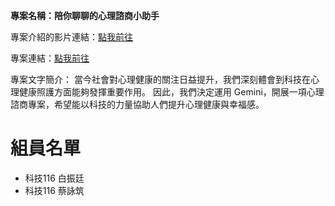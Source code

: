 **專案名稱：陪你聊聊的心理諮商小助手**

專案介紹的影片連結：[點我前往](https://youtu.be/PKvbVE9k86s?si=69DOeXSJBtlHlbdS)

專案連結：[點我前往](https://colab.research.google.com/drive/1bLbmDb3HM1at6V7SZM2kqkfAZDAUfsrp?usp=sharing)

專案文字簡介：
當今社會對心理健康的關注日益提升，我們深刻體會到科技在心理健康照護方面能夠發揮重要作用。
因此，我們決定運用 Gemini，開展一項心理諮商專案，希望能以科技的力量協助人們提升心理健康與幸福感。

# 組員名單

- 科技116 白振廷
- 科技116 蔡詠筑
